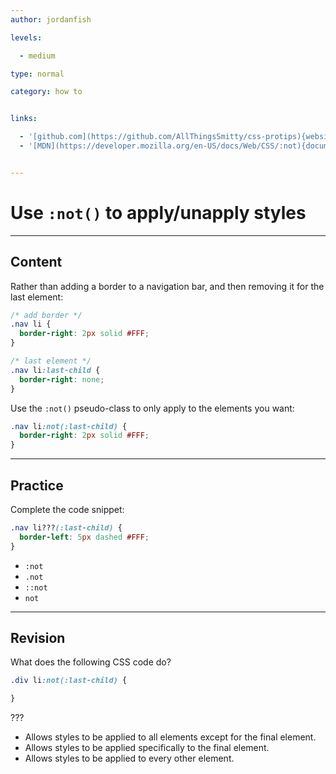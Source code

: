 ```yaml
---
author: jordanfish

levels:

  - medium

type: normal

category: how to


links:

  - '[github.com](https://github.com/AllThingsSmitty/css-protips){website}'
  - '[MDN](https://developer.mozilla.org/en-US/docs/Web/CSS/:not){documentation}'


---
```


# Use `:not()` to apply/unapply styles 

---
## Content

Rather than adding a border to a navigation bar, and then removing it for the last element:

```css
/* add border */
.nav li {
  border-right: 2px solid #FFF;
}

/* last element */
.nav li:last-child {
  border-right: none;
}
```
Use the `:not()` pseudo-class to only apply to the elements you want:

```css
.nav li:not(:last-child) {
  border-right: 2px solid #FFF;
}
```

---
## Practice

Complete the code snippet:

```css
.nav li???(:last-child) { 
  border-left: 5px dashed #FFF; 
} 
```

* `:not` 
* `.not` 
* `::not` 
* `not`

---
## Revision

What does the following CSS code do? 
```css
.div li:not(:last-child) {

}
```
???

* Allows styles to be applied to all elements except for the final element.
* Allows styles to be applied specifically to the final element.
* Allows styles to be applied to every other element.

 
